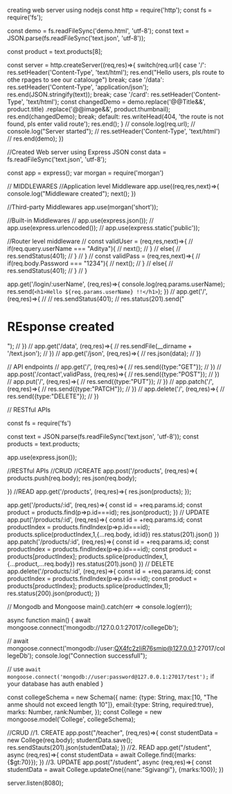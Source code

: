 creating web server using nodejs
const http = require('http');
const fs = require('fs');

const demo = fs.readFileSync('demo.html', 'utf-8');
const text = JSON.parse(fs.readFileSync('text.json', 'utf-8'));

const product = text.products[8];

const server = http.createServer((req,res)=>{
    switch(req.url){
        case '/':
            res.setHeader('Content-Type', 'text/html');
            res.end("Hello users, pls route to othe rpages to see our catalouge")
            break;
        case '/data':
            res.setHeader('Content-Type', 'application/json');
            res.end(JSON.stringify(text));
            break;
        case '/card':
            res.setHeader('Content-Type', 'text/html');
            const changedDemo = demo.replace('@@Title&&', product.title)
                                    .replace('@@image&&', product.thumbnail);
            res.end(changedDemo);
            break;
        default:
            res.writeHead(404, 'the route is not found, pls enter valid route');
            res.end();
    }
    // console.log(req.url);
    // console.log("Server started");
    // res.setHeader('Content-Type', 'text/html')
    // res.end(demo);
})

//Created Web server using Express JSON
const data = fs.readFileSync('text.json', 'utf-8');

const app = express();
var morgan = require('morgan')

// MIDDLEWARES
//Application level Middleware
app.use((req,res,next)=>{
    console.log("Middleware created");
    next();
})

//Third-party Middlewares
app.use(morgan('short'));

//Built-in Middlewares
// app.use(express.json());
// app.use(express.urlencoded());
// app.use(express.static('public'));

//Router level middleware
// const validUser = (req,res,next)=>{
//     if(req.query.userName === "Aditya"){
//         next();
//     }
//     else{
//         res.sendStatus(401);
//     }
// }
// const validPass = (req,res,next)=>{
//     if(req.body.Password === "1234"){
//         next();
//     }
//     else{
//         res.sendStatus(401);
//     }
// }


app.get('/login/:userName', (req,res)=>{
    console.log(req.params.userName);
    res.send(`<h1>Hello ${req.params.userName} !!</h1>`);
})
// app.get('/', (req,res)=>{
//     // res.sendStatus(401);
//     res.status(201).send("<h1>REsponse created</h1>");
// })
// app.get('/data', (req,res)=>{
//     res.sendFile(__dirname + '/text.json');
// })
// app.get('/json', (req,res)=>{
//     res.json(data);
// })


// API endpoints
// app.get('/', (req,res)=>{
//     res.send({type:"GET"});
// })
// app.post('/contact',validPass, (req,res)=>{
//     res.send({type:"POST"});
// })
// app.put('/', (req,res)=>{
//     res.send({type:"PUT"});
// })
// app.patch('/', (req,res)=>{
//     res.send({type:"PATCH"});
// })
// app.delete('/', (req,res)=>{
//     res.send({type:"DELETE"});
// })

// RESTful APIs

const fs = require('fs')

const text = JSON.parse(fs.readFileSync('text.json', 'utf-8'));
const products = text.products;

app.use(express.json());

//RESTful APIs
//CRUD
//CREATE
app.post('/products', (req,res)=>{
    products.push(req.body);
    res.json(req.body);

})
//READ
app.get('/products', (req,res)=>{
    res.json(products);
});

app.get('/products/:id', (req,res)=>{
    const id = +req.params.id;
    const product = products.find(p=>p.id===id);
    res.json(product);
})
// UPDATE
app.put('/products/:id', (req,res)=>{
    const id = +req.params.id;
    const productIndex = products.findIndex(p=>p.id===id);
    products.splice(productIndex,1,{...req.body, id:id})
    res.status(201).json()
})
app.patch('/products/:id', (req,res)=>{
    const id = +req.params.id;
    const productIndex = products.findIndex(p=>p.id===id);
    const product = products[productIndex];
    products.splice(productIndex,1,{...product,...req.body})
    res.status(201).json()
})
// DELETE
app.delete('/products/:id', (req,res)=>{
    const id = +req.params.id;
    const productIndex = products.findIndex(p=>p.id===id);
    const product = products[productIndex];
    products.splice(productIndex,1);
    res.status(200).json(product);
})


// Mongodb and Mongoose
main().catch(err => console.log(err));

async function main() {
  await mongoose.connect('mongodb://127.0.0.1:27017/collegeDb');
  
// await mongoose.connect('mongodb://user:QX4fc2zIiR76smip@127.0.0.1:27017/collegeDb');
  console.log("Connection successfull");

  // use `await mongoose.connect('mongodb://user:password@127.0.0.1:27017/test');` if your database has auth enabled
}

const collegeSchema = new Schema({
    name: {type: String, max:[10, "The anme should not exceed length 10"]},
    email:{type: String, required:true},
    marks: Number,
    rank:Number,
  });
const College = new mongoose.model('College', collegeSchema);

//CRUD
//1. CREATE
app.post("/teacher", (req,res)=>{
  const studentData = new College(req.body);
  studentData.save();
  res.sendStauts(201).json(studentData);
})
//2. READ
app.get("/student", async (req,res)=>{
  const studentData = await College.find({marks:{$gt:70}});
})
//3. UPDATE
app.post("/student", async (req,res)=>{
  const studentData = await College.updateOne({nane:"Sgivangi"}, {marks:100});
})

server.listen(8080);